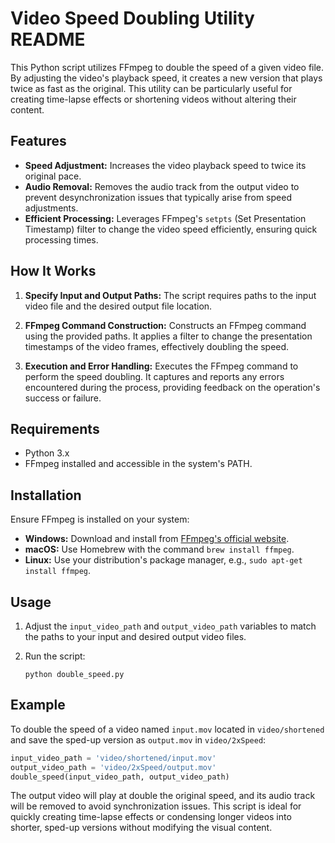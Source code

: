 # Video Speed Doubling Utility README

This Python script utilizes FFmpeg to double the speed of a given video file. By adjusting the video's playback speed, it creates a new version that plays twice as fast as the original. This utility can be particularly useful for creating time-lapse effects or shortening videos without altering their content.

## Features

- **Speed Adjustment:** Increases the video playback speed to twice its original pace.
- **Audio Removal:** Removes the audio track from the output video to prevent desynchronization issues that typically arise from speed adjustments.
- **Efficient Processing:** Leverages FFmpeg's `setpts` (Set Presentation Timestamp) filter to change the video speed efficiently, ensuring quick processing times.

## How It Works

1. **Specify Input and Output Paths:** The script requires paths to the input video file and the desired output file location.

2. **FFmpeg Command Construction:** Constructs an FFmpeg command using the provided paths. It applies a filter to change the presentation timestamps of the video frames, effectively doubling the speed.

3. **Execution and Error Handling:** Executes the FFmpeg command to perform the speed doubling. It captures and reports any errors encountered during the process, providing feedback on the operation's success or failure.

## Requirements

- Python 3.x
- FFmpeg installed and accessible in the system's PATH.

## Installation

Ensure FFmpeg is installed on your system:
- **Windows:** Download and install from [FFmpeg's official website](https://ffmpeg.org/download.html).
- **macOS:** Use Homebrew with the command `brew install ffmpeg`.
- **Linux:** Use your distribution's package manager, e.g., `sudo apt-get install ffmpeg`.

## Usage

1. Adjust the `input_video_path` and `output_video_path` variables to match the paths to your input and desired output video files.

2. Run the script:
   ```
   python double_speed.py
   ```

## Example

To double the speed of a video named `input.mov` located in `video/shortened` and save the sped-up version as `output.mov` in `video/2xSpeed`:

```python
input_video_path = 'video/shortened/input.mov'
output_video_path = 'video/2xSpeed/output.mov'
double_speed(input_video_path, output_video_path)
```

The output video will play at double the original speed, and its audio track will be removed to avoid synchronization issues. This script is ideal for quickly creating time-lapse effects or condensing longer videos into shorter, sped-up versions without modifying the visual content.